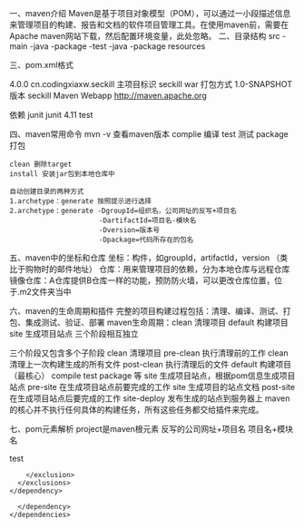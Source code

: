 一、maven介绍
Maven是基于项目对象模型（POM），可以通过一小段描述信息来管理项目的构建、报告和文档的软件项目管理工具。在使用maven前，需要在Apache maven网站下载，然后配置环境变量，此处忽略。
二、目录结构
src
   -main
       -java
           -package
   -test
       -java
           -package
   resources

三、pom.xml格式
<project xmlns="http://maven.apache.org/POM/4.0.0" xmlns:xsi="http://www.w3.org/2001/XMLSchema-instance"
xsi:schemaLocation="http://maven.apache.org/POM/4.0.0 http://maven.apache.org/maven-v4_0_0.xsd">
  
  <modelVersion>4.0.0</modelVersion>
  <groupId>cn.codingxiaxw.seckill</groupId> 主项目标识
  <artifactId>seckill</artifactId> 
  <packaging>war</packaging> 打包方式
  <version>1.0-SNAPSHOT</version> 版本
  <name>seckill Maven Webapp</name> 
  <url>http://maven.apache.org</url>
  
  <dependencies> 依赖
    <dependency>
      <!--3.0的junit是使用编程的方式来进行测试，而junit4是使用注解的方式来运行junit-->
      <groupId>junit</groupId>
      <artifactId>junit</artifactId>
      <version>4.11</version>
      <scope>test</scope>
    </dependency>
  </dependencies>

四、maven常用命令
mvn -v 查看maven版本
    complie 编译
    test 测试
    package 打包

    clean 删除target
    install 安装jar包到本地仓库中

    自动创建目录的两种方式
    1.archetype：generate 按照提示进行选择
    2.archetype：generate -DgroupId=组织名，公司网址的反写+项目名
                          -DartifactId=项目名-模块名
                          -Dversion=版本号
                          -Dpackage=代码所存在的包名

五、maven中的坐标和仓库
坐标：构件，如groupId，artifactId，version （类比于购物时的邮件地址）
仓库：用来管理项目的依赖，分为本地仓库与远程仓库
镜像仓库：A仓库提供B仓库一样的功能，预防防火墙，可以更改仓库位置，位于.m2文件夹当中

六、maven的生命周期和插件
完整的项目构建过程包括：清理、编译、测试、打包、集成测试、验证、部署
maven生命周期：clean 清理项目
               default 构建项目
               site 生成项目站点
               三个阶段相互独立

三个阶段又包含多个子阶段
clean 清理项目
   pre-clean 执行清理前的工作
   clean 清理上一次构建生成的所有文件
   post-clean 执行清理后的文件
default 构建项目（最核心）
  compile test package 等
site 生成项目站点，根据pom信息生成项目站点
  pre-site 在生成项目站点前要完成的工作
  site 生成项目的站点文档
  post-site 在生成项目站点后要完成的工作
  site-deploy 发布生成的站点到服务器上
maven的核心并不执行任何具体的构建任务，所有这些任务都交给插件来完成。

七、pom元素解析
project是maven根元素
<groupId>反写的公司网址+项目名</groupId>
<artifactId>项目名+模块名</artifactId>
<!--第一个0表示大版本号，第二个0表示分支版本号，第三个0表示小版本号 0.0.1
snapshot 快照
alpha 内部测试
beta 公测
Release 稳定
GA 正式发布 -->
<version></version>
<!--默认jar ，亦可设置war zip pom -->
<packaging></packaging>
<name></name>
  <url></url>
  <description></description>
  <developers></developers>
  <licenses></licenses>
  <organization></organization>

  <dependencies>
    <dependency>
      <groupId></groupId>
      <artifactId></artifactId>
      <version></version>
      <type></type>
      <scope>test</scope>
      <!--设置依赖是否可选-->
      <optional></optional>
      <!--排除依赖传递列表-->
      <exclusions>
        <exclusion>

        </exclusion>
      </exclusions>
    </dependency>
  </dependencies>
<!--依赖的管理-->
  <dependencyManagement>
    <dependencies>
      <dependency>

      </dependency>
    </dependencies>
  </dependencyManagement>

  <build>
    <!--插件列表-->
    <plugins>
      <plugin></plugin>
    </plugins>
  </build>

  <parent></parent>
  <!--聚合多个maven模块-->
  <modules></modules>
